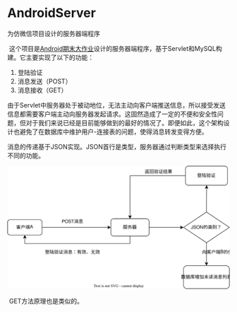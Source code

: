 # AndroidServer
为仿微信项目设计的服务器端程序

​		这个项目是[Android期末大作业](https://github.com/SofiaCabello/2023SEEE-SofiaGroup)设计的服务器端程序，基于Servlet和MySQL构建。它主要实现了以下的功能：

1. 登陆验证
2. 消息发送（POST）
3. 消息接收（GET）

​		由于Servlet中服务器处于被动地位，无法主动向客户端推送信息，所以接受发送信息都需要客户端主动向服务器发起请求。这固然造成了一定的不便和安全性问题，但对于我们来说已经是目前能够做到的最好的情况了。即便如此，这个架构设计也避免了在数据库中维护用户-连接表的问题，使得消息转发变得方便。

​		消息的传递基于JSON实现。JSON首行是类型，服务器通过判断类型来选择执行不同的功能。

![POST流程图](/未命名绘图.drawio.svg)

​		GET方法原理也是类似的。
